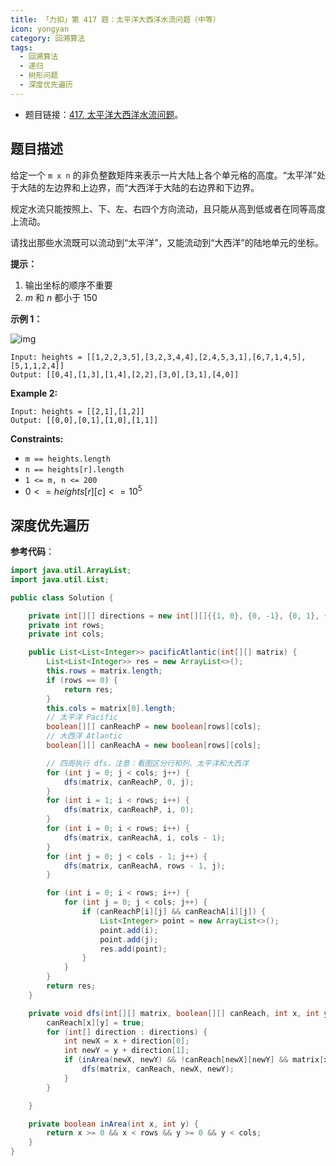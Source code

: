 ```yaml
---
title: 「力扣」第 417 题：太平洋大西洋水流问题（中等）
icon: yongyan
category: 回溯算法
tags:
  - 回溯算法
  - 递归
  - 树形问题
  - 深度优先遍历
---
```


- 题目链接：[417. 太平洋大西洋水流问题](https://leetcode-cn.com/problems/pacific-atlantic-water-flow/)。

## 题目描述

给定一个 `m x n` 的非负整数矩阵来表示一片大陆上各个单元格的高度。“太平洋”处于大陆的左边界和上边界，而“大西洋于大陆的右边界和下边界。

规定水流只能按照上、下、左、右四个方向流动，且只能从高到低或者在同等高度上流动。

请找出那些水流既可以流动到“太平洋”，又能流动到“大西洋”的陆地单元的坐标。

**提示：**

1. 输出坐标的顺序不重要
2. _m_ 和 _n_ 都小于 150

**示例 1：**

![img](https://assets.leetcode.com/uploads/2021/06/08/waterflow-grid.jpg)

```
Input: heights = [[1,2,2,3,5],[3,2,3,4,4],[2,4,5,3,1],[6,7,1,4,5],[5,1,1,2,4]]
Output: [[0,4],[1,3],[1,4],[2,2],[3,0],[3,1],[4,0]]
```

**Example 2:**

```
Input: heights = [[2,1],[1,2]]
Output: [[0,0],[0,1],[1,0],[1,1]]
```

**Constraints:**

- `m == heights.length`
- `n == heights[r].length`
- `1 <= m, n <= 200`
- $0 <= heights[r][c] <= 10^5$

## 深度优先遍历

**参考代码**：

```java
import java.util.ArrayList;
import java.util.List;

public class Solution {

    private int[][] directions = new int[][]{{1, 0}, {0, -1}, {0, 1}, {-1, 0}};
    private int rows;
    private int cols;

    public List<List<Integer>> pacificAtlantic(int[][] matrix) {
        List<List<Integer>> res = new ArrayList<>();
        this.rows = matrix.length;
        if (rows == 0) {
            return res;
        }
        this.cols = matrix[0].length;
        // 太平洋 Pacific
        boolean[][] canReachP = new boolean[rows][cols];
        // 大西洋 Atlantic
        boolean[][] canReachA = new boolean[rows][cols];

        // 四周执行 dfs，注意：看图区分行和列、太平洋和大西洋
        for (int j = 0; j < cols; j++) {
            dfs(matrix, canReachP, 0, j);
        }
        for (int i = 1; i < rows; i++) {
            dfs(matrix, canReachP, i, 0);
        }
        for (int i = 0; i < rows; i++) {
            dfs(matrix, canReachA, i, cols - 1);
        }
        for (int j = 0; j < cols - 1; j++) {
            dfs(matrix, canReachA, rows - 1, j);
        }

        for (int i = 0; i < rows; i++) {
            for (int j = 0; j < cols; j++) {
                if (canReachP[i][j] && canReachA[i][j]) {
                    List<Integer> point = new ArrayList<>();
                    point.add(i);
                    point.add(j);
                    res.add(point);
                }
            }
        }
        return res;
    }

    private void dfs(int[][] matrix, boolean[][] canReach, int x, int y) {
        canReach[x][y] = true;
        for (int[] direction : directions) {
            int newX = x + direction[0];
            int newY = y + direction[1];
            if (inArea(newX, newY) && !canReach[newX][newY] && matrix[x][y] <= matrix[newX][newY]) {
                dfs(matrix, canReach, newX, newY);
            }
        }

    }

    private boolean inArea(int x, int y) {
        return x >= 0 && x < rows && y >= 0 && y < cols;
    }
}
```
